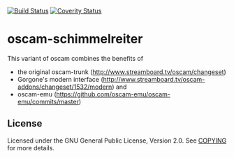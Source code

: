 [![Build Status](https://travis-ci.org/Schimmelreiter/oscam-smod.svg?branch=master)](https://travis-ci.org/Schimmelreiter/oscam-smod)
[![Coverity Status](https://scan.coverity.com/projects/10531/badge.svg)](https://scan.coverity.com/projects/schimmelreiter-oscam-smod)

oscam-schimmelreiter
====================
 
This variant of oscam combines the benefits of
- the original oscam-trunk (http://www.streamboard.tv/oscam/changeset)
- Gorgone's modern interface (http://www.streamboard.tv/oscam-addons/changeset/1532/modern)
and
- oscam-emu (https://github.com/oscam-emu/oscam-emu/commits/master)

License
-------
Licensed under the GNU General Public License, Version 2.0. See [COPYING](https://github.com/Schimmelreiter/oscam-schimmelreiter/blob/master/src/COPYING) for more details.
